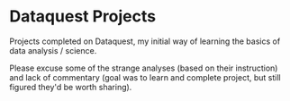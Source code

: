 # Dataquest Projects

Projects completed on Dataquest, my initial way of learning the basics of data analysis / science.

Please excuse some of the strange analyses (based on their instruction) and lack of commentary (goal was to learn and complete project, but still figured they'd be worth sharing).

